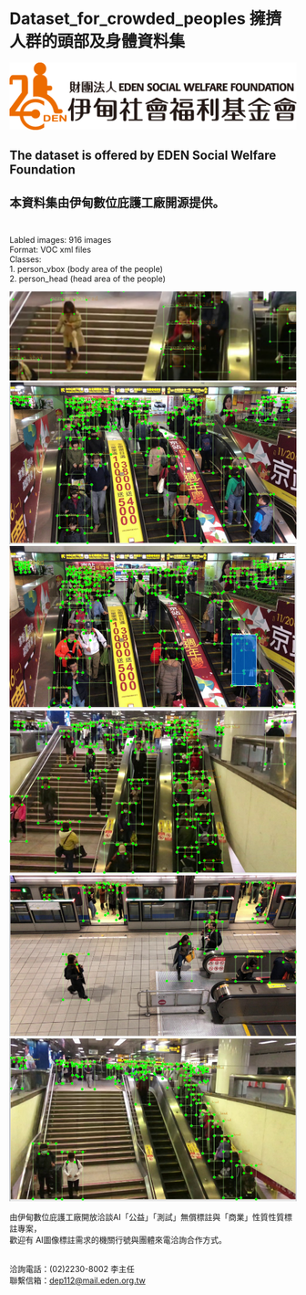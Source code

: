 # Dataset_for_crowded_peoples 擁擠人群的頭部及身體資料集<br/> 
![image](https://github.com/ch-tseng/Dataset_for-_body_head/raw/main/nouse/eden.png)
## The dataset is offered by EDEN Social Welfare Foundation<br/>
## 本資料集由伊甸數位庇護工廠開源提供。<br/><br/>
Labled images: 916 images<br/>
Format: VOC xml files<br/>
Classes: <br/>
    1. person_vbox (body area of the people)<br/>
    2. person_head (head area of the people)<br/>
    
![image](https://github.com/ch-tseng/Dataset_for-_body_head/raw/main/nouse/0.PNG)
![image](https://github.com/ch-tseng/Dataset_for-_body_head/raw/main/nouse/a.PNG)
![image](https://github.com/ch-tseng/Dataset_for-_body_head/raw/main/nouse/b.PNG)
![image](https://github.com/ch-tseng/Dataset_for-_body_head/raw/main/nouse/c.PNG)
![image](https://github.com/ch-tseng/Dataset_for-_body_head/raw/main/nouse/d.PNG)
![image](https://github.com/ch-tseng/Dataset_for-_body_head/raw/main/nouse/e.PNG)

由伊甸數位庇護工廠開放洽談AI「公益」「測試」無償標註與「商業」性質性質標註專案，<br/>
歡迎有 AI圖像標註需求的機關行號與團體來電洽詢合作方式。<br/><br/>

洽詢電話：(02)2230-8002 李主任<br/>
聯繫信箱：dep112@mail.eden.org.tw

